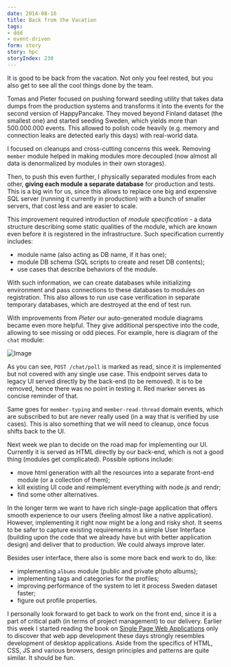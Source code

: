 ```yaml
---
date: 2014-08-16
title: Back from the Vacation
tags:
- ddd
- event-driven
form: story
story: hpc
storyIndex: 230
---
```




It is good to be back from the vacation. Not only you feel rested, but
you also get to see all the cool things done by the team.

Tomas and Pieter focused on pushing forward seeding utility that takes
data dumps from the production systems and transforms it into the
events for the second version of HappyPancake. They moved beyond
Finland dataset (the smallest one) and started seeding Sweden, which
yields more than 500.000.000 events. This allowed to polish code
heavily (e.g. memory and connection leaks are detected early this
days) with real-world data.

I focused on cleanups and cross-cutting concerns this week. Removing
`member` module helped in making modules more decoupled (now almost
all data is denormalized by modules in their own storages).

Then, to push this even further, I physically separated modules from
each other, **giving each module a separate database** for production
and tests. This is a big win for us, since this allows to replace one
big and expensive SQL server (running it currently in production) with
a bunch of smaller servers, that cost less and are easier to scale.

This improvement required introduction of _module specification_ - a
data structure describing some static qualities of the module, which
are known even before it is registered in the infrastructure. Such
specification currently includes:

- module name (also acting as DB name, if it has one);
- module DB schema (SQL scripts to create and reset DB contents);
- use cases that describe behaviors of the module.

With such information, we can create databases while initializing
environment and pass connections to these databases to modules on
registration. This also allows to run use case verification in
separate temporary databases, which are destroyed at the end of test
run.

With improvements from _Pieter_ our auto-generated module diagrams
became even more helpful. They give additional perspective into the
code, allowing to see missing or odd pieces. For example, here is
diagram of the `chat` module:

![Image](/images/2014-08-16-chat.png)

As you can see, `POST /chat/poll` is marked as read, since it is
implemented but not covered with any single use case. This endpoint
serves data to legacy UI served directly by the back-end (to be
removed). It is to be removed, hence there was no point in testing
it. Red marker serves as concise reminder of that.

Same goes for `member-typing` and `member-read-thread` domain events,
which are subscribed to but are never really used (in a way that is
verified by use cases). This is also something that we will need to
cleanup, once focus shifts back to the UI.


Next week we plan to decide on the road map for implementing our
UI. Currently it is served as HTML directly by our back-end, which is
not a good thing (modules get complicated). Possible options include:

- move html generation with all the resources into a separate
  front-end module (or a collection of them);
- kill existing UI code and reimplement everything with node.js and
  rendr;
- find some other alternatives.

In the longer term we want to have rich single-page application that
offers smooth experience to our users (feeling almost like a native
application). However, implementing it right now might be a long and
risky shot. It seems to be safer to capture existing requirements in a
simple User Interface (building upon the code that we already have but
with better application design) and deliver that to production. We
could always improve later.

Besides user interface, there also is some more back end work to do, like:

- implementing `albums` module (public and private photo albums);
- implementing tags and categories for the profiles;
- improving performance of the system to let it process Sweden dataset
  faster;
- figure out profile properties.

I personally look forward to get back to work on the front end, since
it is a part of critical path (in terms of project management) to our
delivery. Earlier this week I started reading the book on
[Single Page Web Applications](http://www.amazon.com/Single-Page-Applications-end-end/dp/1617290750?tag=trackr-20)
only to discover that web app development these days strongly
resembles development of desktop applications. Aside from the
specifics of HTML, CSS, JS and various browsers, design principles and
patterns are quite similar. It should be fun.
